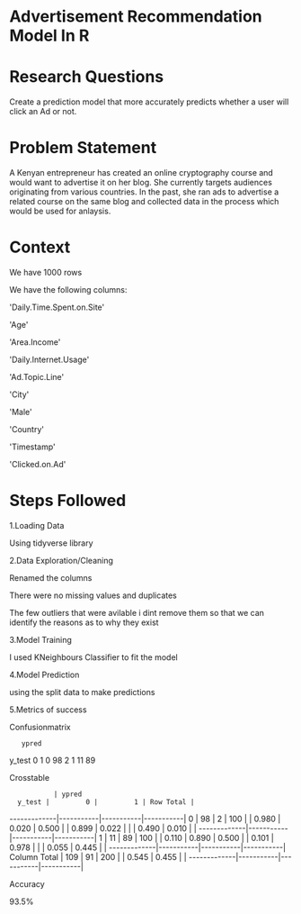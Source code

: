 # Advertisement Recommendation Model In R

# Research Questions

Create a prediction model that more accurately predicts whether a user will click an Ad or not.

# Problem Statement

A Kenyan entrepreneur has created an online cryptography course and would want to advertise it on her blog. She currently targets audiences originating from various countries. In the past, she ran ads to advertise a related course on the same blog and collected data in the process which would be used for anlaysis.

# Context
We have 1000 rows

We have the following columns:

  'Daily.Time.Spent.on.Site'
  
  'Age'
  
  'Area.Income'
  
  'Daily.Internet.Usage'
  
  'Ad.Topic.Line'
  
  'City'
  
  'Male'
  
  'Country'
  
  'Timestamp'
  
  'Clicked.on.Ad'

# Steps Followed

  1.Loading Data
  
  Using tidyverse library
  
  2.Data Exploration/Cleaning
  
  Renamed the columns
  
  There were no missing values and duplicates
  
  The few outliers that were avilable i dint remove them so that we can identify the reasons as to why they exist
  
  
  3.Model Training
  
  I used KNeighbours Classifier to fit the model
  
  4.Model Prediction
  
  using the split data to make predictions
  
  5.Metrics of success

  Confusionmatrix
  
       ypred
y_test  0  1
     0 98  2
     1 11 89
  
  Crosstable
  
               | ypred 
      y_test |         0 |         1 | Row Total | 
-------------|-----------|-----------|-----------|
           0 |        98 |         2 |       100 | 
             |     0.980 |     0.020 |     0.500 | 
             |     0.899 |     0.022 |           | 
             |     0.490 |     0.010 |           | 
-------------|-----------|-----------|-----------|
           1 |        11 |        89 |       100 | 
             |     0.110 |     0.890 |     0.500 | 
             |     0.101 |     0.978 |           | 
             |     0.055 |     0.445 |           | 
-------------|-----------|-----------|-----------|
Column Total |       109 |        91 |       200 | 
             |     0.545 |     0.455 |           | 
-------------|-----------|-----------|-----------|

  Accuracy
  
  93.5%
